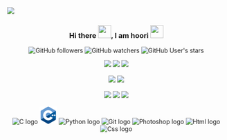 <img width="140px" src="https://img.shields.io/badge/welcome-1abedb.svg?style=flat&logo=github&color=violet">
<div align="center">

### Hi there <img src="https://raw.githubusercontent.com/MartinHeinz/MartinHeinz/master/wave.gif" width=30px, height=30px />, I am hoori <img src="https://c.tenor.com/eT_e-q0D5xoAAAAC/long-livethe-blob-sunglasses.gif" width=30px, height=30px />

![GitHub followers](https://img.shields.io/github/followers/hooridahesh?color=%230984e3&logo=github)
![GitHub watchers](https://img.shields.io/github/watchers/hooridahesh/hooridahesh?color=%234cd137&label=Profile%20views%20&logo=github)
![GitHub User's stars](https://img.shields.io/github/stars/hooridahesh?color=%23ef5777&logo=github)

<!--<img alt="Github Viewers" src="https://komarev.com/ghpvc/?username=hooridahesh&style=flat&color=4cd137&logo=github">-->

<img width="225px"  src="https://s6.uupload.ir/files/untitled-1_fd1p.jpg">
<img width="225px"  src="https://s6.uupload.ir/files/untitled-1_fd1p.jpg">
<img width="225px"  src="https://s6.uupload.ir/files/untitled-1_fd1p.jpg">
<br><br>
<img width="430px" src="https://github-readme-stats.vercel.app/api?username=hooridahesh&show_icons=true&theme=algolia">
<!--[![Top Langs](https://github-readme-stats.vercel.app/api/top-langs/?username=hooridahesh&langs_count=8&theme=algolia)](https://github.com/hooridahesh/hooridahesh)-->
<img height="170px" src="https://github-readme-stats.vercel.app/api/top-langs?username=hooridahesh&show_icons=true&locale=en&layout=compact&theme=algolia">
<br><br>
<img width="225px"  src="https://s6.uupload.ir/files/untitled-1_fd1p.jpg">
<img width="225px"  src="https://s6.uupload.ir/files/untitled-1_fd1p.jpg">
<img width="225px"  src="https://s6.uupload.ir/files/untitled-1_fd1p.jpg">
<br><br>
<img width="35px" src="https://upload.wikimedia.org/wikipedia/commons/1/19/C_Logo.png" alt="C logo">
<img width="40px" src="https://raw.githubusercontent.com/devicons/devicon/master/icons/cplusplus/cplusplus-original.svg" alt="C++ logo">
<img width="38px" src="https://cdn-icons-png.flaticon.com/512/5968/5968350.png" alt="Python logo">
<img width="47px" src="https://img.icons8.com/color/344/git.png" alt="Git logo">
<img width="34px" src="https://cdn-icons-png.flaticon.com/512/5968/5968520.png" alt="Photoshop logo">
<img width="42px" src="https://img.icons8.com/color/452/html-5--v1.png" alt="Html logo">
<img width="42px" src="https://img.icons8.com/color/452/css3.png" alt="Css logo">


</div>
